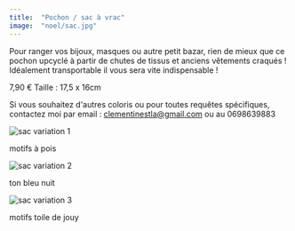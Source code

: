```yaml
---
title:  "Pochon / sac à vrac"
image:  "noel/sac.jpg"
---
```


Pour ranger vos bijoux, masques ou autre petit bazar, rien de mieux que ce pochon upcyclé à partir de chutes de tissus et anciens vêtements craqués ! Idéalement transportable il vous sera vite indispensable !

7,90 €
Taille : 17,5 x 16cm

Si vous souhaitez d'autres coloris ou pour toutes requêtes spécifiques, contactez moi par email : clementinestla@gmail.com ou au 0698639883


<div class="flex flex-col">
    <div className="w-full my-6">
    <img className="m-auto" src="/noel/var_sac_1.jpg" alt="sac variation 1">
    <p className="m-auto">motifs à pois</p>
    </div>

<div class="flex flex-col">
    <div className="w-full my-6">
    <img className="m-auto" src="/noel/var_sac_2.jpg" alt="sac variation 2">
    <p className="m-auto">ton bleu nuit</p>
    </div>

<div class="flex flex-col">
    <div className="w-full my-6">
    <img className="m-auto" src="/noel/var_sac_3.jpg" alt="sac variation 3">
    <p className="m-auto">motifs toile de jouy</p>
    </div>
